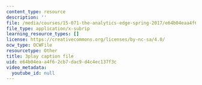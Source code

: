 ```yaml
---
content_type: resource
description: ''
file: /media/courses/15-071-the-analytics-edge-spring-2017/e64b04eaa4f62cb7dac9d4c4ec137f3c_NAQhRc3OQAw.srt
file_type: application/x-subrip
learning_resource_types: []
license: https://creativecommons.org/licenses/by-nc-sa/4.0/
ocw_type: OCWFile
resourcetype: Other
title: 3play caption file
uid: e64b04ea-a4f6-2cb7-dac9-d4c4ec137f3c
video_metadata:
  youtube_id: null
---
```

